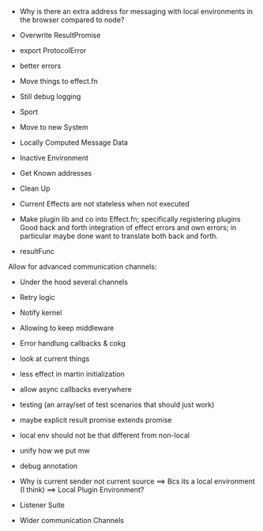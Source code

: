 -   Why is there an extra address for messaging with local environments in the browser compared to node?
-   Overwrite ResultPromise
-   export ProtocolError
-   better errors

-   Move things to effect.fn
-   Still debug logging

-   Sport
-   Move to new System
-   Locally Computed Message Data
-   Inactive Environment
-   Get Known addresses
-   Clean Up
-   Current Effects are not stateless when not executed
-   Make plugin lib and co into Effect.fn; specifically registering plugins
    Good back and forth integration of effect errors and own errors; in particular maybe done want to translate both back and forth.
-   resultFunc

Allow for advanced communication channels:

-   Under the hood several channels
-   Retry logic
-   Notify kernel
-   Allowing to keep middleware
-   Error handlung callbacks & cokg

-   look at current things
-   less effect in martin initialization
-   allow async callbacks everywhere
-   testing (an array/set of test scenarios that should just work)

-   maybe explicit result promise extends promise
-   local env should not be that different from non-local
-   unify how we put mw
-   debug annotation
-   Why is current sender not current source ==> Bcs its a local environment (I think)
    ==> Local Plugin Environment?

-   Listener Suite
-   Wider communication Channels
